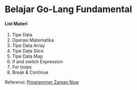 # Belajar Go-Lang Fundamental
#### List Materi
1. Tipe Data
2. Operasi Matematika
3. Tipe Data Array
4. Tipe Data Slice
5. Tipe Data Map
6. if and switch Expression
7. For loops
8. Break & Continue

Referensi:  [Programmer Zaman Now](https://www.youtube.com/ProgrammerZamanNow)
